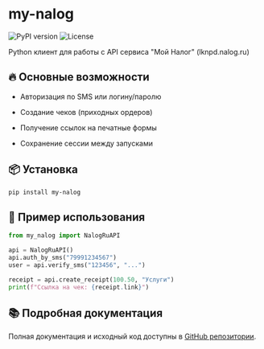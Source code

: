# my-nalog

<img src="https://img.shields.io/pypi/v/my-nalog?style=flat-square" alt="PyPI version"> 
<img src="https://img.shields.io/badge/license-MIT-green?style=flat-square" alt="License">

Python клиент для работы с API сервиса "Мой Налог" (lknpd.nalog.ru)

## 🔥 Основные возможности

- Авторизация по SMS или логину/паролю

- Создание чеков (приходных ордеров)

- Получение ссылок на печатные формы

- Сохранение сессии между запусками

## 📦 Установка

```bash
pip install my-nalog
```

## 🚀 Пример использования
```python
from my_nalog import NalogRuAPI

api = NalogRuAPI()
api.auth_by_sms("79991234567")
user = api.verify_sms("123456", "...") 

receipt = api.create_receipt(100.50, "Услуги")
print(f"Ссылка на чек: {receipt.link}")
```
## 📚 Подробная документация
Полная документация и исходный код доступны в [GitHub репозитории](https://github.com/S1qwy/my-nalog/).